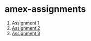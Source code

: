 # amex-assignments

1. [Assignment 1](https://github.com/r351574nc3/amex-assignments/tree/master/assignment1)
1. [Assignment 2](https://github.com/r351574nc3/amex-assignments/tree/master/assignment2)
1. [Assignment 3](https://github.com/r351574nc3/amex-assignments/tree/master/assignment3)